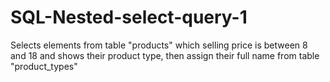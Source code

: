 # SQL-Nested-select-query-1
Selects elements from table "products" which selling price is between 8 and 18 and shows their product type, then assign their full name from table "product_types"
